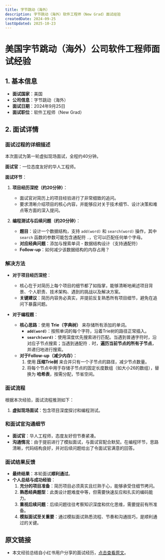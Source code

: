 ```yaml
---
title: 字节跳动（海外）
description: 字节跳动（海外）软件工程师（New Grad）面试经验
createdDate: 2024-09-25
lastUpdated: 2025-10-23
---
```

# 美国字节跳动（海外）公司软件工程师面试经验

## 1. 基本信息
- **面试国家**：美国
- **公司信息**：字节跳动（海外）
- **面试日期**：2024年9月25日
- **面试职位**：软件工程师（New Grad）

## 2. 面试详情

### 面试过程的详细描述

本次面试为第一轮虚拟现场面试，全程约40分钟。

**面试官**：一位态度友好的华人工程师。

**面试环节**：
1.  **项目经历深挖（约20分钟）**：
    - 面试官对简历上的项目经验进行了非常细致的追问。
    - 要求清晰介绍项目的核心内容，并能够应对关于技术细节、设计决策和难点等方面的深入提问。

2.  **编程测试与后续问题（约20分钟）**：
    - **题目**：设计一个数据结构，支持 `add(word)` 和 `search(word)` 操作，其中 `search` 函数的参数可能包含通配符 `.`，它可以匹配任何单个字母。
    - **对应经典问题**：添加与搜索单词 - 数据结构设计（支持通配符）
    - **Follow-up**：如何减少该数据结构的内存占用？

### 解决方法

- **对于项目经历深挖**：
    - 核心在于对简历上每个项目的细节都了如指掌，能够清晰地阐述项目背景、个人职责、技术架构、遇到的挑战以及解决方案。
    - **关键建议**：简历内容务必真实，并提前反复熟悉所有项目细节，避免在追问下暴露问题。

- **对于编程题**：
    - **核心思路**：使用 **Trie（字典树）** 来存储所有添加的单词。
        - **`add(word)`**：按照单词的每个字符，沿着Trie树的路径正常插入。
        - **`search(word)`**：使用深度优先搜索进行匹配。当遇到普通字符时，沿对应子节点搜索；当遇到通配符 `.` 时，**遍历当前节点的所有子节点**，并递归地进行搜索。
    - **对于Follow-up（减少内存）**：
        1.  使用 **压缩Trie树** 来合并只有一个子节点的路径，减少节点数量。
        2.  将每个节点中用于存储子节点的固定长度数组（如大小26的数组），替换为 **哈希表**，按需分配，节省空间。

### 面试流程
根据本次经验，面试流程推测如下：
1.  **虚拟现场面试**：包含项目深度探讨和编程测试。

### 和面试官沟通细节
- **面试官**：华人工程师，态度友好但节奏紧凑。
- **沟通情况**：由于提前进行了模拟面试，与面试官配合默契。在编程环节，思路清晰，代码结构良好，并对后续问题给出了令面试官满意的回答。

### 面试结果反馈
- **最终结果**：本轮面试**顺利通过**。
- **个人总结与成功经验**：
    1.  **充分的项目准备**：简历项目必须真实且烂熟于心，能够承受住细节拷问。
    2.  **熟悉经典题型**：此类设计题难度中等，但需要快速反应和扎实的编码能力。
    3.  **重视后续问题**：后续问题往往考察知识深度和优化思维，需要提前有所准备。
    4.  **模拟面试至关重要**：通过模拟面试熟悉流程、节奏和沟通技巧，是顺利通过的关键。

## 原文链接
- 本文经验总结自小红书用户分享的面试经历，[点击查看原文](https://www.xiaohongshu.com/explore/68d7eb11000000000b03cc7f?xsec_token=ABl3nU0tf-BLfDA386PLcbMjoLHymMZehMA3qIvE0zccU=&xsec_source=pc_search&source=web_search_result_notes)。

